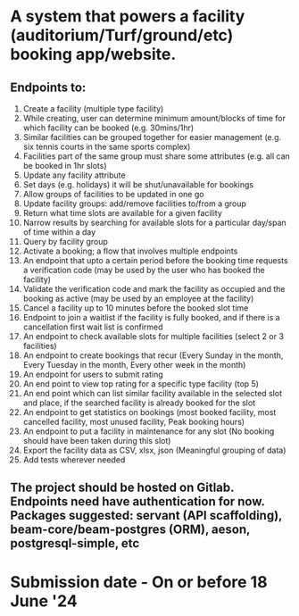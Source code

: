 # A system that powers a facility (auditorium/Turf/ground/etc) booking app/website.

## Endpoints to:

1. Create a facility (multiple type facility)
2. While creating, user can determine minimum amount/blocks of time for which facility can be booked (e.g. 30mins/1hr)
3. Similar facilities can be grouped together for easier management (e.g. six tennis courts in the same sports complex)
4. Facilities part of the same group must share some attributes (e.g. all can be booked in 1hr slots)
5. Update any facility attribute
6. Set days (e.g. holidays) it will be shut/unavailable for bookings
7. Allow groups of facilities to be updated in one go
8. Update facility groups: add/remove facilities to/from a group
9. Return what time slots are available for a given facility
10. Narrow results by searching for available slots for a particular day/span of time within a day
11. Query by facility group
12. Activate a booking; a flow that involves multiple endpoints
13. An endpoint that upto a certain period before the booking time requests a verification code (may be used by the user who has booked the facility)
14. Validate the verification code and mark the facility as occupied and the booking as active (may be used by an employee at the facility)
15. Cancel a facility up to 10 minutes before the booked slot time
16. Endpoint to join a waitlist if the facility is fully booked, and if there is a cancellation first wait list is confirmed
17. An endpoint to check available slots for multiple facilities (select 2 or 3 facilities)
18. An endpoint to create bookings that recur (Every Sunday in the month, Every Tuesday in the month, Every other week in the month)
19. An endpoint for users to submit rating
20. An end point to view top rating for a specific type facility (top 5)
21. An end point which can list similar facility available in the selected slot and place, if the searched facility is already booked for the slot
22. An endpoint to get statistics on bookings (most booked facility, most cancelled facility, most unused facility, Peak booking hours)
23. An endpoint to put a facility in maintenance for any slot (No booking should have been taken during this slot)
24. Export the facility data as CSV, xlsx, json (Meaningful grouping of data)
25. Add tests wherever needed

## The project should be hosted on Gitlab. Endpoints need have authentication for now. Packages suggested: servant (API scaffolding), beam-core/beam-postgres (ORM), aeson, postgresql-simple, etc
 
# Submission date - On or before 18 June '24
